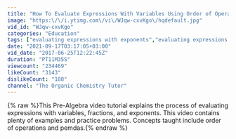 ```yaml
---
title: "How To Evaluate Expressions With Variables Using Order of Operations"
image: "https:\/\/i.ytimg.com\/vi\/WJqw-cxvKgo\/hqdefault.jpg"
vid_id: "WJqw-cxvKgo"
categories: "Education"
tags: ["evaluating expressions with exponents","evaluating expressions with variables","evaluating expressions with fractions"]
date: "2021-09-17T03:17:05+03:00"
vid_date: "2017-06-25T12:22:45Z"
duration: "PT11M35S"
viewcount: "234469"
likeCount: "3143"
dislikeCount: "188"
channel: "The Organic Chemistry Tutor"
---
```

{% raw %}This Pre-Algebra video tutorial explains the process of evaluating expressions with variables, fractions, and exponents.  This video contains plenty of examples and practice problems.  Concepts taught include order of operations and pemdas.{% endraw %}
